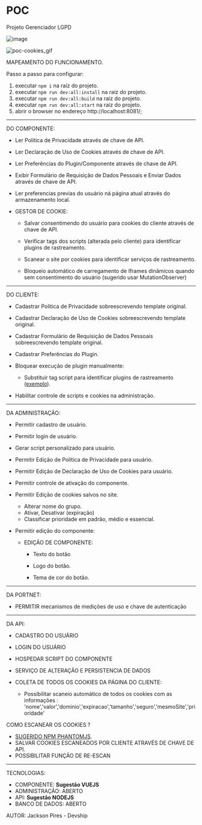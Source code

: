 # POC
Projeto Gerenciador LGPD

![image](https://user-images.githubusercontent.com/40893204/127348612-fdd1f2cb-e09d-4a95-b5c5-d6575aee6f51.png)

![poc-cookies_gif](https://user-images.githubusercontent.com/40893204/127393767-18deca7d-d8c8-469d-b967-548079b36b67.gif)


MAPEAMENTO DO FUNCIONAMENTO.

Passo a passo para configurar:

1. executar `npm i` na raíz do projeto.
2. executar `npm run dev:all:install` na raíz do projeto.
3. executar `npm run dev:all:build` na raíz do projeto.
4. executar `npm run dev:all:start` na raíz do projeto.
5. abrir o browser no endereço http://localhost:8081/;
_________________________________________________________________________________________________________________________________
DO COMPONENTE:

  - Ler Politica de Privacidade através de chave de API.
  
  - Ler Declaração de Uso de Cookies através de chave de API.
  
  - Ler Preferências do Plugin/Componente através de chave de API.
  
  - Exibir Formulário de Requisição de Dados Pessoais e Enviar Dados através de chave de API.
  
  - Ler preferencias previas do usuário ná página atual através do armazenamento local.
  
  - GESTOR DE COOKIE:
  
    - Salvar consentimendo do usuário para cookies do cliente através de chave de API.
    
    - Verificar tags dos scripts (alterada pelo cliente) para identificar plugins de rastreamento.
    
    - Scanear o site por cookies para identificar serviços de rastreamento.
    
    - Bloqueio automático de carregamento de Iframes dinâmicos quando sem consentimento do usuário (sugerido usar MutationObserver)

_________________________________________________________________________________________________________________________________

DO CLIENTE:

  - Cadastrar Politica de Privacidade sobreescrevendo template original.
  
  - Cadastrar Declaração de Uso de Cookies sobreescrevendo template original.
  
  - Cadastrar Formulário de Requisição de Dados Pessoais sobreescrevendo template original.
  
  - Cadastrar Preferências do Plugin.
  
  - Bloquear execução de plugin manualmente:
      - Substituir tag script para identificar plugins de rastreamento ([exemplo](https://support.secureprivacy.ai/hc/en-us/articles/360013889638-How-to-block-scripts-and-cookies-with-JavaScript-rewrite-manual-blocking-)).
  
  - Habilitar controle de scripts e cookies na administração.
  
_________________________________________________________________________________________________________________________________

DA ADMINISTRAÇÃO:

  - Permitir cadastro de usuário.
  
  - Permitir login de usuário.
  
  - Gerar script personalizado para usuário.
  
  - Permitir Edição de Politica de Privacidade para usuário.
  
  - Permitir Edição de Declaração de Uso de Cookies para usuário.
  
  - Permitir controle de ativação do componente.
  
  - Permitir Edição de cookies salvos no site.
    - Alterar nome do grupo.
    - Ativar, Desativar (expiração)
    - Classificar prioridade em padrão, médio e essencial. 
  
  - Permitir edição do componente:
    
    - EDIÇÃO DE COMPONENTE:
     
      - Texto do botão
      
      - Logo do botão.
      
      - Tema de cor do botão.
      
___________________________________________________________________________________________________________________________________

DA PORTNET:

- PERMITIR mecanismos de medições de uso e chave de autenticação
_________________________________________________________________________________________________________________________________

DA API:

- CADASTRO DO USUÁRIO
- LOGIN DO USUÁRIO
- HOSPEDAR SCRIPT DO COMPONENTE
- SERVIÇO DE ALTERAÇÃO E PERSISTENCIA DE DADOS
- COLETA DE TODOS OS COOKIES DA PÁGINA DO CLIENTE:

  - Possibilitar scaneio automático de todos os cookies com as informações : 'nome','valor','dominio','expiracao','tamanho','seguro','mesmoSite','prioridade'
  
  
COMO ESCANEAR OS COOKIES ?

 - [SUGERIDO NPM PHANTOMJS](https://ourcodeworld.com/articles/read/379/how-to-use-phantomjs-with-node-js). 
 - SALVAR COOKIES ESCANEADOS POR CLIENTE ATRAVÉS DE CHAVE DE API.
 - POSSIBILITAR FUNÇÃO DE RE-ESCAN
 
 __________________________________________________________________________________________________________________________________
 
 TECNOLOGIAS:
 
  - COMPONENTE: **Sugestão VUEJS**
  - ADMINISTRAÇÃO: ABERTO
  - API: **Sugestão NODEJS**
  - BANCO DE DADOS: ABERTO
 
 
 AUTOR: Jackson Pires - Devship

